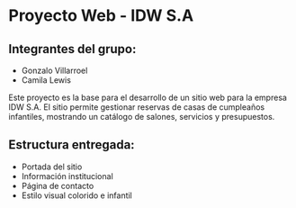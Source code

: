 # Proyecto Web - IDW S.A

## Integrantes del grupo:
- Gonzalo Villarroel
- Camila Lewis


Este proyecto es la base para el desarrollo de un sitio web para la empresa IDW S.A. El sitio permite gestionar reservas de casas de cumpleaños infantiles, mostrando un catálogo de salones, servicios y presupuestos.

## Estructura entregada:
- Portada del sitio
- Información institucional
- Página de contacto
- Estilo visual colorido e infantil


